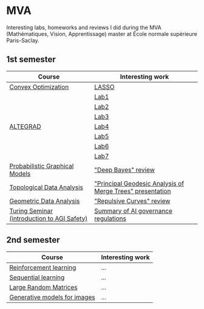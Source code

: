 # MVA
Interesting labs, homeworks and reviews I did during the MVA (Mathématiques, Vision, Apprentissage) master at École normale supérieure Paris-Saclay. 

## 1st semester
<table>
    <thead>
        <tr>
            <th>Course</th>
            <th>Interesting work</th>
        </tr>
    </thead>
    <tbody>
        <!-- Convex Optimization -->
        <tr>
            <td rowspan=1><a href="https://github.com/mathisemb/MVA/tree/main/convex_optimization">Convex Optimization</a></td>
            <td><a href="https://github.com/mathisemb/MVA/blob/main/convex_optimization/LASSO_HW3.ipynb">LASSO</a></td>
        </tr>
        <!-- ALTEGRAD -->
        <tr>
            <td rowspan=7><a href="https://github.com/mathisemb/MVA/tree/main/altegrad">ALTEGRAD</a></td>
            <td><a href="https://github.com/mathisemb/MVA/tree/main/altegrad/lab1">Lab1</a></td>
        </tr>
        <tr>
            <td><a href="https://github.com/mathisemb/MVA/tree/main/altegrad/lab2">Lab2</a></td>
        </tr>
        <tr>
            <td><a href="https://github.com/mathisemb/MVA/tree/main/altegrad/lab3">Lab3</a></td>
        </tr>
        <tr>
            <td><a href="https://github.com/mathisemb/MVA/tree/main/altegrad/lab4">Lab4</a></td>
        </tr>
        <tr>
            <td><a href="https://github.com/mathisemb/MVA/tree/main/altegrad/lab5">Lab5</a></td>
        </tr>
        <tr>
            <td><a href="https://github.com/mathisemb/MVA/tree/main/altegrad/lab6">Lab6</a></td>
        </tr>
        <tr>
            <td><a href="https://github.com/mathisemb/MVA/tree/main/altegrad/lab7">Lab7</a></td>
        </tr>
        <!--Probabilistic Graphical Models -->
        <tr>
            <td rowspan=1><a href="https://github.com/mathisemb/MVA/tree/main/probabilistic_graphical_models">Probabilistic Graphical Models</a></td>
            <td><a href="https://github.com/mathisemb/MVA/blob/main/probabilistic_graphical_models/Deep_Bayes_Review.pdf">"Deep Bayes" review</a></td>
        </tr>
        <!-- Topological Data Analysis -->
        <tr>
            <td rowspan=1><a href="https://github.com/mathisemb/MVA/tree/main/topological_data_analysis">Topological Data Analysis</a></td>
            <td><a href="https://github.com/mathisemb/MVA/blob/main/topological_data_analysis/PGA_Presentation.pdf">"Principal Geodesic Analysis of Merge Trees" presentation</a></td>
        </tr>
        <!-- Geometric Data Analysis -->
        <tr>
            <td rowspan=1><a href="https://github.com/mathisemb/MVA/tree/main/geometric_data_analysis">Geometric Data Analysis</a></td>
            <td><a href="https://github.com/mathisemb/MVA/blob/main/geometric_data_analysis/Repulsive_Curves_Review.pdf">"Repulsive Curves" review</a></td>
        </tr>
        <!-- Turing Seminar (introduction to AGI Safety) -->
        <tr>
            <td rowspan=1><a href="https://github.com/mathisemb/MVA/blob/main/turing_seminar">Turing Seminar (introduction to AGI Safety)</a></td>
            <td><a href="https://github.com/mathisemb/MVA/blob/main/turing_seminar/Summary_AI_governance_regulations.pdf">Summary of AI governance regulations</a></td>
        </tr>
    </tbody>
</table>

## 2nd semester
<table>
    <thead>
        <tr>
            <th>Course</th>
            <th>Interesting work</th>
        </tr>
    </thead>
    <tbody>
        <!-- Reinforcement learning -->
        <tr>
            <td rowspan=1><a href="">Reinforcement learning</a></td>
            <td>...</td>
        </tr>
        <!-- Sequential learning -->
        <tr>
            <td rowspan=1><a href="">Sequential learning</a></td>
            <td>...</td>
        </tr>
        <!-- Large Random Matrices -->
        <tr>
            <td rowspan=1><a href="">Large Random Matrices</a></td>
            <td>...</td>
        </tr>
        <!-- Generative models for images -->
        <tr>
            <td rowspan=1><a href="">Generative models for images</a></td>
            <td>...</td>
        </tr>
    </tbody>
</table>
